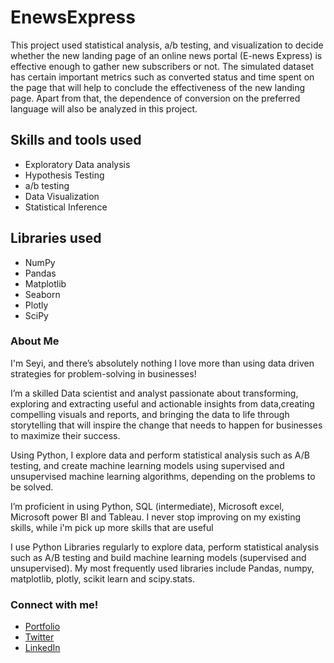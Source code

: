 # EnewsExpress
This project used statistical analysis, a/b testing, and visualization to decide whether the new landing page of an online news portal (E-news Express) is effective enough to gather new subscribers or not. The simulated dataset has certain important metrics such as converted status and time spent on the page that will help to conclude the effectiveness of the new landing page. Apart from that, the dependence of conversion on the preferred language will also be analyzed in this project.
## Skills and tools used
- Exploratory Data analysis
- Hypothesis Testing
- a/b testing
- Data Visualization
- Statistical Inference

## Libraries used
- NumPy
- Pandas
- Matplotlib
- Seaborn
- Plotly
- SciPy

### About Me
I'm Seyi, and there’s absolutely nothing I love more than using data driven strategies for problem-solving in businesses! 

 I’m a skilled Data scientist and analyst passionate about transforming, exploring and extracting useful and actionable insights from data,creating compelling visuals and reports, and bringing the data to life through storytelling that will inspire the change that needs to happen for businesses to maximize their success.

Using Python, I explore data and perform statistical analysis such as A/B testing, and create machine learning models using supervised and unsupervised machine learning algorithms, depending on the problems to be solved.

I’m proficient in using Python, SQL (intermediate), Microsoft excel, Microsoft power BI and Tableau. I never stop improving on my existing skills, while i'm pick up more skills that are useful

I use Python Libraries regularly to explore data, perform statistical analysis such as A/B testing and build machine learning models (supervised and unsupervised). My most frequently used libraries include Pandas, numpy, matplotlib, plotly, scikit learn and scipy.stats.

### Connect with me!
- [Portfolio](https://seyibonde.github.io/SeyiForDataScience.github.io/)
- [Twitter](https://mobile.twitter.com/seyiflawless)
- [LinkedIn](https://www.linkedin.com/in/oluwaseyi-bondefaiye-owope-ab9951b1/)
